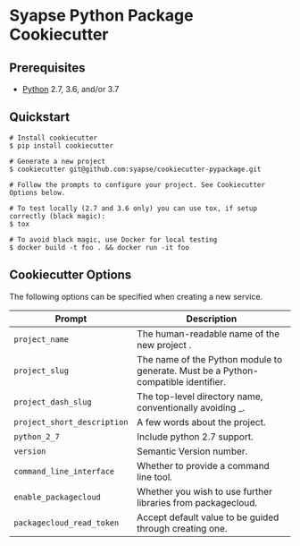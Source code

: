 # Syapse Python Package Cookiecutter

## Prerequisites

* [Python](https://www.python.org/) 2.7, 3.6, and/or 3.7

## Quickstart

```
# Install cookiecutter
$ pip install cookiecutter

# Generate a new project
$ cookiecutter git@github.com:syapse/cookiecutter-pypackage.git

# Follow the prompts to configure your project. See Cookiecutter Options below.

# To test locally (2.7 and 3.6 only) you can use tox, if setup correctly (black magic):
$ tox

# To avoid black magic, use Docker for local testing
$ docker build -t foo . && docker run -it foo
```

## Cookiecutter Options

The following options can be specified when creating a new service.

| Prompt                      | Description                                                                              |
| --------------------------- | -----------------------------------------------------------------------------------------|
| `project_name`              | The human-readable name of the new project  .                                            |
| `project_slug`              | The name of the Python module to generate. Must be a Python-compatible identifier.       |
| `project_dash_slug`         | The top-level directory name, conventionally avoiding _.                                 |
| `project_short_description` | A few words about the project.                                                           |
| `python_2_7`                | Include python 2.7 support.                                                              |
| `version`                   | Semantic Version number.                                                                 |
| `command_line_interface`    | Whether to provide a command line tool.                                                  |
| `enable_packagecloud`       | Whether you wish to use further libraries from packagecloud.                             |
| `packagecloud_read_token`   | Accept default value to be guided through creating one.                                  |

